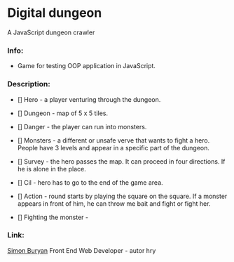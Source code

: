 # Digital dungeon

A JavaScript dungeon crawler

### Info:

- Game for testing OOP application in JavaScript.

### Description:


- [] Hero - a player venturing through the dungeon.

- [] Dungeon - map of 5 x 5 tiles.

- [] Danger - the player can run into monsters.

- [] Monsters - a different or unsafe verve that wants to fight a hero. People have 3 levels and appear in a specific part of the dungeon.

- [] Survey - the hero passes the map. It can proceed in four directions. If he is alone in the place.

- [] Cil - hero has to go to the end of the game area.

- [] Action - round starts by playing the square on the square. If a monster appears in front of him, he can throw me bait and fight or fight her.

- [] Fighting the monster -

### Link:

[Simon Buryan](http://www.simonburyan.cz)
Front End Web Developer - autor hry
